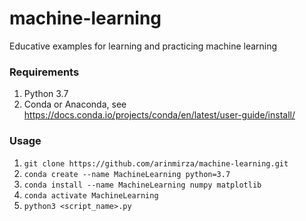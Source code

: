# machine-learning
Educative examples for learning and practicing machine learning
 
### Requirements

1. Python 3.7
2. Conda or Anaconda, see https://docs.conda.io/projects/conda/en/latest/user-guide/install/

### Usage

1. `git clone https://github.com/arinmirza/machine-learning.git`
2. `conda create --name MachineLearning python=3.7`
3. `conda install --name MachineLearning numpy matplotlib`
4. `conda activate MachineLearning`
5. `python3 <script_name>.py`
